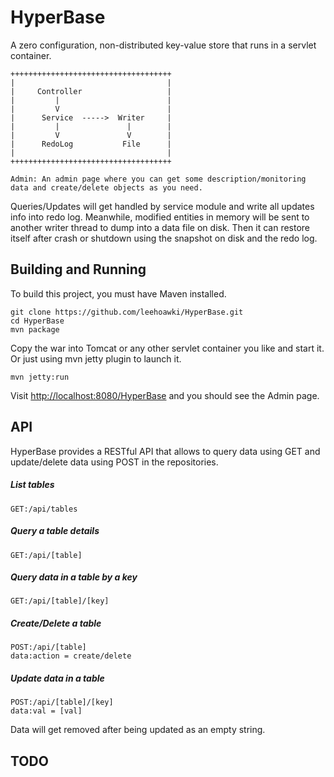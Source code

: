 # HyperBase
A zero configuration, non-distributed key-value store that runs in a servlet container.

    ++++++++++++++++++++++++++++++++++++
    |                                  |
    |     Controller                   |
    |         |                        |
    |         V                        |
    |      Service  ----->  Writer     |
    |         |               |        |
    |         V               V        |
    |      RedoLog           File      |
    |                                  |
    ++++++++++++++++++++++++++++++++++++
    
    Admin: An admin page where you can get some description/monitoring data and create/delete objects as you need.

Queries/Updates will get handled by service module and write all updates info into redo log. Meanwhile, modified entities in memory will be sent to another writer thread to dump into a data file on disk. Then it can restore itself after crash or shutdown using the snapshot on disk and the redo log.

## Building and Running

To build this project, you must have Maven installed.

    git clone https://github.com/leehoawki/HyperBase.git
    cd HyperBase
    mvn package 

Copy the war into Tomcat or any other servlet container you like and start it. Or just using mvn jetty plugin to launch it.

    mvn jetty:run

Visit [http://localhost:8080/HyperBase](http://localhost:8080/HyperBase) and you should see the Admin page. 

## API

HyperBase provides a RESTful API that allows to query data using GET and update/delete data using POST in the repositories. 

##### List tables
    GET:/api/tables

##### Query a table details
    GET:/api/[table]

##### Query data in a table by a key
    GET:/api/[table]/[key]

##### Create/Delete a table
    POST:/api/[table]
    data:action = create/delete

##### Update data in a table
    POST:/api/[table]/[key]
    data:val = [val]

Data will get removed after being updated as an empty string.

## TODO





